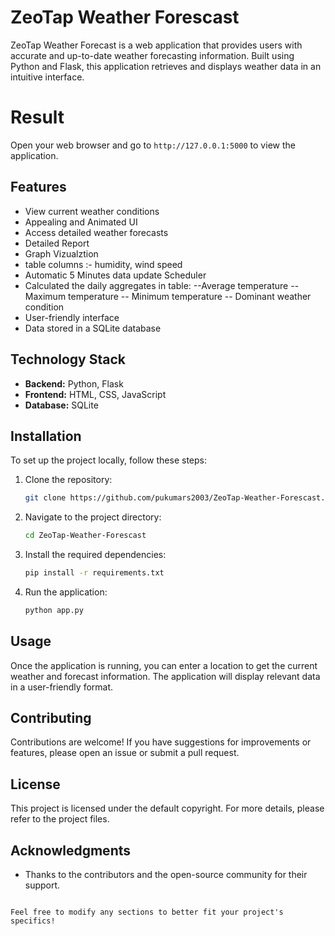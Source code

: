 # ZeoTap Weather Forescast

ZeoTap Weather Forecast is a web application that provides users with accurate and up-to-date weather forecasting information. Built using Python and Flask, this application retrieves and displays weather data in an intuitive interface.
# Result
Open your web browser and go to `http://127.0.0.1:5000` to view the application.
## Features

- View current weather conditions
- Appealing and Animated UI
- Access detailed weather forecasts
- Detailed Report
- Graph Vizualztion
- table columns :- humidity, wind speed
- Automatic 5 Minutes data update Scheduler
- Calculated the daily aggregates in table:
  --Average temperature
  -- Maximum temperature
  -- Minimum temperature
  -- Dominant weather condition
- User-friendly interface
- Data stored in a SQLite database

## Technology Stack

- **Backend:** Python, Flask
- **Frontend:** HTML, CSS, JavaScript
- **Database:** SQLite

## Installation

To set up the project locally, follow these steps:

1. Clone the repository:
   ```bash
   git clone https://github.com/pukumars2003/ZeoTap-Weather-Forescast.git
   ```

2. Navigate to the project directory:
   ```bash
   cd ZeoTap-Weather-Forescast
   ```

3. Install the required dependencies:
   ```bash
   pip install -r requirements.txt
   ```

4. Run the application:
   ```bash
   python app.py
   ```



## Usage

Once the application is running, you can enter a location to get the current weather and forecast information. The application will display relevant data in a user-friendly format.

## Contributing

Contributions are welcome! If you have suggestions for improvements or features, please open an issue or submit a pull request.

## License

This project is licensed under the default copyright. For more details, please refer to the project files.

## Acknowledgments

- Thanks to the contributors and the open-source community for their support.
```

Feel free to modify any sections to better fit your project's specifics!
